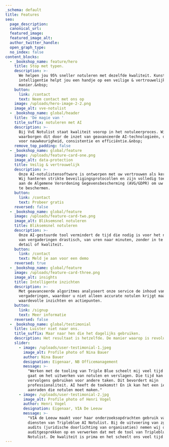 ```yaml
---
_schema: default
title: Features
seo:
  page_description:
  canonical_url:
  featured_image:
  featured_image_alt:
  author_twitter_handle:
  open_graph_type:
  no_index: false
content_blocks:
  - _bookshop_name: feature/hero
    title: Stop met typen.
    description: >-
      We helpen jou 95% sneller notuleren met dezelfde kwaliteit. Kunstmatige
      intelligentie helpt jou een handje op een veilige & vertrouwelijke
      manier.&nbsp;
    button:
      link: /contact
      text: Neem contact met ons op
    image: /uploads/hero-image-2-2.png
    image_alt: vve-notulist
  - _bookshop_name: global/header
    title: 'De magie van '
    title_suffix: notuleren met AI
    description: >-
      Bij VvE Notulist staat kwaliteit voorop in het notuleerproces. Wij
      waarborgen dit door de inzet van geavanceerde AI-technologieën, die zorgen
      voor nauwkeurigheid, consistentie en efficiëntie.&nbsp;
    remove_top_padding: false
  - _bookshop_name: global/feature
    image: /uploads/feature-card-one.png
    image_alt: data-protection
    title: Veilig & vertrouwelijk
    description: >-
      Onze AI-notulistensoftware is ontworpen met uw vertrouwen als kernwaarde.
      Wij hanteren strikte beveiligingsprotocollen en zijn volledig toegewijd
      aan de Algemene Verordening Gegevensbescherming (AVG/GDPR) om uw gegevens
      te beschermen.
    button:
      link: /contact
      text: Probeer gratis
    reversed: false
  - _bookshop_name: global/feature
    image: /uploads/feature-card-two.png
    image_alt: Bliksemsnel notuleren
    title: Bliksemsnel notuleren
    description: >-
      Onze AI-gestuurde tool vermindert de tijd die nodig is voor het notuleren
      van vergaderingen drastisch, van uren naar minuten, zonder in te boeten op
      detail of kwaliteit.
    button:
      link: /contact
      text: Meld je aan voor een demo
    reversed: true
  - _bookshop_name: global/feature
    image: /uploads/feature-card-three.png
    image_alt: insights
    title: Intelligente inzichten
    description: >-
      Met geavanceerde algoritmes analyseert onze service de inhoud van uw
      vergaderingen, waardoor u niet alleen accurate notulen krijgt maar ook
      waardevolle inzichten en actiepunten.
    button:
      link: /signup
      text: Meer informatie
    reversed: false
  - _bookshop_name: global/testimonial
    title: Luister niet naar ons.
    title_suffix: Maar naar hen die het dagelijks gebruiken.
    description: Het resultaat is hetzelfde. De manier waarop is revolutionair.
    slider:
      - image: /uploads/user-testimonial-1.jpeg
        image_alt: Profile photo of Nina Bauer
        author: Nina Bauer
        designation: Eigenaar, NB Officemanagement
        message: >-
          "Werken met de tooling van Triple Blue scheelt mij veel tijd als het
          gaat om het uitwerken van notulen en verslagen. Die tijd kan ik
          vervolgens gebruiken voor andere taken. Dit bevordert mijn
          professionaliteit. AI heeft de toekomst! En ik kan het een ieder
          aanraden die notulen moet maken."
      - image: /uploads/user-testimonial-2.jpg
        image_alt: Profile photo of Henri Vogel
        author: Henri Vogel
        designation: Eigenaar, VIA De Leeuw
        message: >-
          "VIA de Leeuw maakt voor haar onderzoeksopdrachten gebruik van de
          diensten van Tripleblue AI Notulist. Bij de uitvoering van zgn legal
          audits (juridische doorlichting van organisaties) nemen wij de
          auditgesprekken op en verwerken dat met de tool van Tripleblue AI
          Notulist. De kwaliteit is prima en het scheelt ons veel tijd."
---
```

